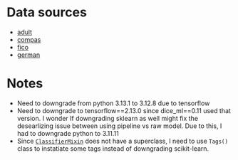 # Data sources

- [adult](https://archive.ics.uci.edu/dataset/2/adult)
- [compas](https://github.com/propublica/compas-analysis/blob/master/compas-scores-two-years.csv)
- [fico](https://www.kaggle.com/datasets/averkiyoliabev/home-equity-line-of-creditheloc)
- [german](https://www.kaggle.com/datasets/renaldydermawan25/credit-data)

# Notes
- Need to downgrade from python 3.13.1 to 3.12.8 due to tensorflow
- Need to downgrade to tensorflow==2.13.0 since dice_ml==0.11 used that version. I wonder If downgrading sklearn as well might fix the desearlizing issue between using pipeline vs raw model. Due to this, I had to downgrade python to 3.11.11 
- Since [`ClassifierMixin`](https://github.com/scikit-learn/scikit-learn/blob/d666202a9349893c1bd106cc9ee0ff0a807c7cf3/sklearn/base.py#L540) does not have a superclass, I need to use `Tags()` class to instatiate some tags instead of downgrading scikit-learn.
